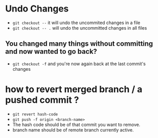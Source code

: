 # Undo Changes

- `git checkout --` it will undo the uncommited changes in a file
- `git checkout -- .` will undo the uncommitted changes in all files

## You changed many things without committing and now wanted to go back?

- `git checkout -f` and you're now again back at the last commit's changes

# how to revert merged branch / a pushed commit ?

- `git revert hash-code`
- `git push -f origin <branch-name>`
- The hash code should be of that commit you want to remove.
- branch name should be of remote branch currently active.
